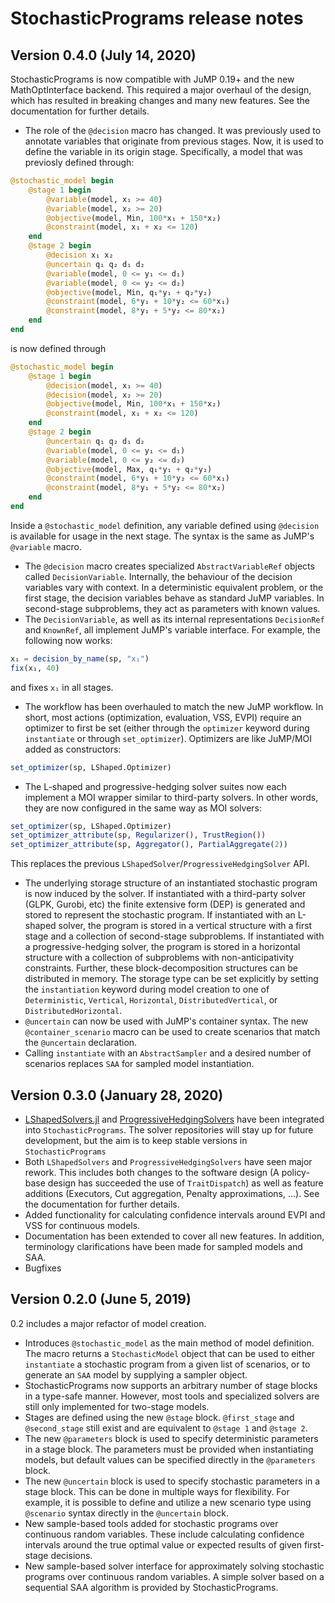 StochasticPrograms release notes
==================

Version 0.4.0 (July 14, 2020)
-----------------------------

StochasticPrograms is now compatible with JuMP 0.19+ and the new MathOptInterface backend. This required a major overhaul of the design, which has resulted in breaking changes and many new features. See the documentation for further details.

- The role of the `@decision` macro has changed. It was previously used to annotate variables that originate from previous stages. Now, it is used to define the variable in its origin stage. Specifically, a model that was previosly defined through:
```julia
@stochastic_model begin
    @stage 1 begin
        @variable(model, x₁ >= 40)
        @variable(model, x₂ >= 20)
        @objective(model, Min, 100*x₁ + 150*x₂)
        @constraint(model, x₁ + x₂ <= 120)
    end
    @stage 2 begin
        @decision x₁ x₂
        @uncertain q₁ q₂ d₁ d₂
        @variable(model, 0 <= y₁ <= d₁)
        @variable(model, 0 <= y₂ <= d₂)
        @objective(model, Min, q₁*y₁ + q₂*y₂)
        @constraint(model, 6*y₁ + 10*y₂ <= 60*x₁)
        @constraint(model, 8*y₁ + 5*y₂ <= 80*x₂)
    end
end
```
is now defined through
```julia
@stochastic_model begin
    @stage 1 begin
        @decision(model, x₁ >= 40)
        @decision(model, x₂ >= 20)
        @objective(model, Min, 100*x₁ + 150*x₂)
        @constraint(model, x₁ + x₂ <= 120)
    end
    @stage 2 begin
        @uncertain q₁ q₂ d₁ d₂
        @variable(model, 0 <= y₁ <= d₁)
        @variable(model, 0 <= y₂ <= d₂)
        @objective(model, Max, q₁*y₁ + q₂*y₂)
        @constraint(model, 6*y₁ + 10*y₂ <= 60*x₁)
        @constraint(model, 8*y₁ + 5*y₂ <= 80*x₂)
    end
end
```
Inside a `@stochastic_model` definition, any variable defined using `@decision` is available for usage in the next stage. The syntax is the same as JuMP's `@variable` macro.
- The `@decision` macro creates specialized `AbstractVariableRef` objects called `DecisionVariable`. Internally, the behaviour of the decision variables vary with context. In a deterministic equivalent problem, or the first stage, the decision variables behave as standard JuMP variables. In second-stage subproblems, they act as parameters with known values.
- The `DecisionVariable`, as well as its internal representations `DecisionRef` and `KnownRef`, all implement JuMP's variable interface. For example, the following now works:
```julia
x₁ = decision_by_name(sp, "x₁")
fix(x₁, 40)
```
and fixes `x₁` in all stages.
- The workflow has been overhauled to match the new JuMP workflow. In short, most actions (optimization, evaluation, VSS, EVPI) require an optimizer to first be set (either through the `optimizer` keyword during `instantiate` or through `set_optimizer`). Optimizers are like JuMP/MOI added as constructors:
```julia
set_optimizer(sp, LShaped.Optimizer)
```
- The L-shaped and progressive-hedging solver suites now each implement a MOI wrapper similar to third-party solvers. In other words, they are now configured in the same way as MOI solvers:
```julia
set_optimizer(sp, LShaped.Optimizer)
set_optimizer_attribute(sp, Regularizer(), TrustRegion())
set_optimizer_attribute(sp, Aggregator(), PartialAggregate(2))
```
This replaces the previous `LShapedSolver`/`ProgressiveHedgingSolver` API.
- The underlying storage structure of an instantiated stochastic program is now induced by the solver. If instantiated with a third-party solver (GLPK, Gurobi, etc) the finite extensive form (DEP) is generated and stored to represent the stochastic program. If instantiated with an L-shaped solver, the program is stored in a vertical structure with a first stage and a collection of second-stage subproblems. If instantiated with a progressive-hedging solver, the program is stored in a horizontal structure with a collection of subproblems with non-anticipativity constraints. Further, these block-decomposition structures can be distributed in memory. The storage type can be set explicitly by setting the `instantiation` keyword during model creation to one of `Deterministic`, `Vertical`, `Horizontal`, `DistributedVertical`, or `DistributedHorizontal`.
- `@uncertain` can now be used with JuMP's container syntax. The new `@container_scenario` macro can be used to create scenarios that match the `@uncertain` declaration.
- Calling `instantiate` with an `AbstractSampler` and a desired number of scenarios replaces `SAA` for sampled model instantiation.

Version 0.3.0 (January 28, 2020)
-----------------------------

- [LShapedSolvers.jl](https://github.com/martinbiel/LShapedSolvers.jl) and [ProgressiveHedgingSolvers](https://github.com/martinbiel/ProgressiveHedgingSolvers.jl) have been integrated into `StochasticPrograms`. The solver repositories will stay up for future development, but the aim is to keep stable versions in `StochasticPrograms`
- Both `LShapedSolvers` and `ProgressiveHedgingSolvers` have seen major rework. This includes both changes to the software design (A policy-base design has succeeded the use of `TraitDispatch`) as well as feature additions (Executors, Cut aggregation, Penalty approximations, ...). See the documentation for further details.
- Added functionality for calculating confidence intervals around EVPI and VSS for continuous models.
- Documentation has been extended to cover all new features. In addition, terminology clarifications have been made for sampled models and SAA.
- Bugfixes

Version 0.2.0 (June 5, 2019)
-----------------------------

0.2 includes a major refactor of model creation.

- Introduces `@stochastic_model` as the main method of model definition. The macro returns a `StochasticModel` object that can be used to either `instantiate` a stochastic program from a given list of scenarios, or to generate an `SAA` model by supplying a sampler object.
- StochasticPrograms now supports an arbitrary number of stage blocks in a type-safe manner. However, most tools and specialized solvers are still only implemented for two-stage models.
- Stages are defined using the new `@stage` block. `@first_stage` and `@second_stage` still exist and are equivalent to `@stage 1` and `@stage 2`.
- The new `@parameters` block is used to specify deterministic parameters in a stage block. The parameters must be provided when instantiating models, but default values can be specified directly in the `@parameters` block.
- The new `@uncertain` block is used to specify stochastic parameters in a stage block. This can be done in multiple ways for flexibility. For example, it is possible to define and utilize a new scenario type using `@scenario` syntax directly in the `@uncertain` block.
- New sample-based tools added for stochastic programs over continuous random variables. These include calculating confidence intervals around the true optimal value or expected results of given first-stage decisions.
- New sample-based solver interface for approximately solving stochastic programs over continuous random variables. A simple solver based on a sequential SAA algorithm is provided by StochasticPrograms.
